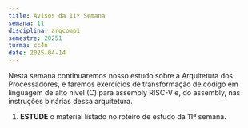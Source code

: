 ```yaml
---
title: Avisos da 11ª Semana
semana: 11
disciplina: arqcomp1
semestre: 20251
turma: cc4n
date: 2025-04-14
---
```


Nesta semana continuaremos nosso estudo sobre a Arquitetura dos Processadores, e
faremos exercícios de transformação de código em linguagem de alto nível (C)
para assembly RISC-V e, do assembly, nas instruções binárias dessa arquitetura.

1. **ESTUDE** o material listado no roteiro de estudo da 11ª semana.

